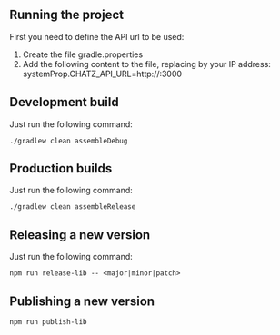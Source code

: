 ## Running the project ##

First you need to define the API url to be used:

1. Create the file gradle.properties
2. Add the following content to the file, replacing <IP> by your IP address: systemProp.CHATZ_API_URL=http://<IP>:3000

## Development build ##

Just run the following command:
````
./gradlew clean assembleDebug
````

## Production builds ##

Just run the following command:
````
./gradlew clean assembleRelease
````

## Releasing a new version ##

Just run the following command:
````
npm run release-lib -- <major|minor|patch>
````

## Publishing a new version ##
````
npm run publish-lib
````
